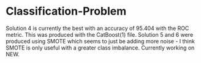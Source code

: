 # Classification-Problem

Solution 4 is currently the best with an accuracy of 95.404 with the ROC metric. This was produced with the CatBoost(1) file. Solution 5 and 6 were produced using SMOTE which seems to just be adding more noise - I think SMOTE is only useful with a greater class imbalance.
Currently working on NEW.
